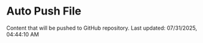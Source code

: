# Auto Push File

Content that will be pushed to GitHub repository.
Last updated: 07/31/2025, 04:44:10 AM